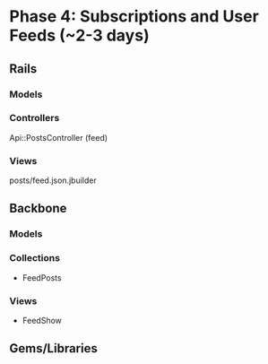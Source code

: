 # Phase 4: Subscriptions and User Feeds (~2-3 days)

## Rails
### Models

### Controllers
Api::PostsController (feed)

### Views
posts/feed.json.jbuilder

## Backbone
### Models

### Collections
* FeedPosts

### Views
* FeedShow

## Gems/Libraries
